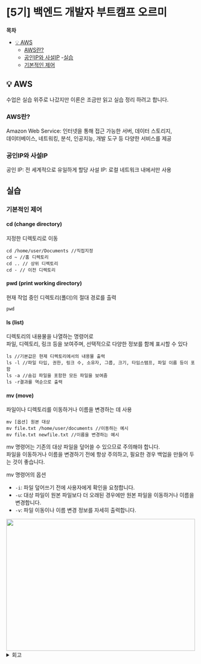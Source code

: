 # [5기] 백엔드 개발자 부트캠프 오르미

**목차**

- [💡 AWS](#AWS)
  - [AWS란?](#aws란)
  - [공인IP와 사설IP](#공인ip와-사설ip)
-[실습](#실습)
  - [기본적인 제어](#기본적인-제어)



## 💡 AWS
<a id="AWS"></a>

수업은 실습 위주로 나갔지만 이론은 조금만 읽고 실습 정리 하려고 합니다.

### AWS란?
<a id="AWS란"></a>

Amazon Web Service: 인터넷을 통해 접근 가능한 서버, 데이터 스토리지,   
데이터베이스, 네트워킹, 분석, 인공지능, 개발 도구 등 다양한 서비스를 제공

### 공인IP와 사설IP
<a id="공인ip와-사설ip"></a>

공인 IP: 전 세계적으로 유일하게 할당
사설 IP: 로컬 네트워크 내에서만 사용

## 실습
<a id="실습"></a>

### 기본적인 제어
<a id="기본적인-제어"></a>

#### cd (change directory)

지정한 디렉토리로 이동
```shell
cd /home/user/Documents //직접지정
cd ~ //홈 디렉토리
cd .. // 상위 디렉토리
cd - // 이전 디렉토리
```

#### pwd (print working directory)

현재 작업 중인 디렉토리(폴더)의 절대 경로를 출력

```shell
pwd
```

#### ls (list)

디렉토리의 내용물을 나열하는 명령어로   
파일, 디렉토리, 링크 등을 보여주며, 선택적으로 다양한 정보를 함께 표시할 수 있다

```shell
ls //기본값은 현제 디렉토리에서의 내용물 출력
ls -l //파일 타입, 권한, 링크 수, 소유자, 그룹, 크기, 타임스탬프, 파일 이름 등이 포함
ls -a //숨김 파일을 포함한 모든 파일을 보여줌
ls -r결과를 역순으로 출력
```

#### mv (move)

파일이나 디렉토리를 이동하거나 이름을 변경하는 데 사용

```shell
mv [옵션] 원본 대상
mv file.txt /home/user/documents //이동하는 예시
mv file.txt newfile.txt //이름을 변경하는 예시
```

mv 명령어는 기존의 대상 파일을 덮어쓸 수 있으므로 주의해야 합니다.   
파일을 이동하거나 이름을 변경하기 전에 항상 주의하고, 필요한 경우 백업을 만들어 두는 것이 좋습니다.

mv 명령어의 옵션

- `-i`: 파일 덮어쓰기 전에 사용자에게 확인을 요청합니다.
- `-u`: 대상 파일이 원본 파일보다 더 오래된 경우에만 원본 파일을 이동하거나 이름을 변경합니다.
- `-v`: 파일 이동이나 이름 변경 정보를 자세히 출력합니다.



<img src="img/day46/" width="500" height="350" alt="">


<details>
<summary> 회고 </summary>


</details>